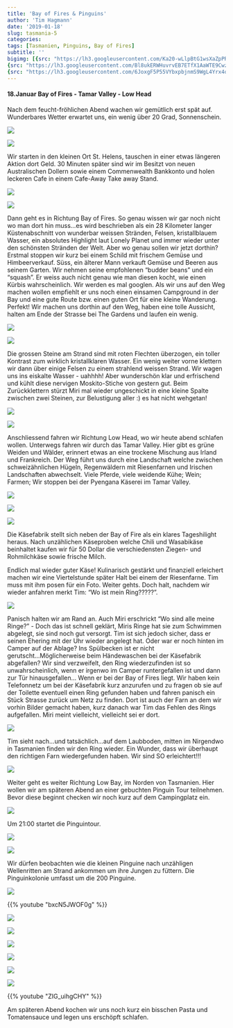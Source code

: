 ```yaml
---
title: 'Bay of Fires & Pinguins'
author: 'Tim Hagmann'
date: '2019-01-18'
slug: tasmania-5
categories:
tags: [Tasmanien, Pinguins, Bay of Fires]
subtitle: ''
bigimg: [{src: "https://lh3.googleusercontent.com/Ka20-wLlpBtG1wsXaZpPR4P5iAknPzps0elzKRDIkIcKz_2NBjhE2QPVwFDgmW3krBviOn53N8grQ2hyJnAeNy1DFx0vzP4mNlCQhnavfFeSY5vP5llBivpJhZw8HENvwYmWB0wpAIk=w1920-h1080"},
{src: "https://lh3.googleusercontent.com/Bl8ukERWHuvrvEB7ETfX1AaWTE9CwzVjoLhBbUq3ScOjmJNJsd1a0rEi7QbgEzrA57WZVdtNg9R3YTKk5GegzDGwDgAvUKpudqVw0pFi9smqJnRDRqYoyxyw3KeTzKxmGNazstglYfc=w1920-h1080"},
{src: "https://lh3.googleusercontent.com/6JoxgF5P55VYbxpbjnmS9WgL4Yrx4qt9Bc9zbEKA3GYSVlco8JSnmUXECRgM1W-BLaAahSTScLpMO8iIgSS9UTAxeHcoP6mCJGmKDTZSPLy9CKZbdq72AHCuBvXcvsKJYfFsoavQr_o=w1920-h1080"}]
---
```


#### 18.Januar Bay of Fires - Tamar Valley - Low Head
Nach dem feucht-fröhlichen Abend wachen wir gemütlich erst spät auf. Wunderbares Wetter erwartet uns, ein wenig über 20 Grad, Sonnenschein.

![](https://lh3.googleusercontent.com/G3VCRc0QPX1Y77Zny00yiEhNIseiZBdJ21ZvemgsvmZWBOvCf8q-t31yLiAOdca0NmujDRF9ixIbqDcKhE-ZwxRH2VsegwP5-Rd_IzhNemzwjkrCO-5gvUxXQ7XHcOsnunbtck4VL4s=w1920-h1080)

![](https://lh3.googleusercontent.com/ONEJBPm4wGWDmWjVTECvPr8RBoy85fZTy1CCaEPFi5HQcjn1KXTF-2K4Lz9hGyIFo65RIL4GYRbUsUoGSsnrPxH21k1iCfPvh4L8sGLkXA839rkpXtYdAZ2TUZ54jSRNxOm2HHUJ1YE=w1920-h1080)

Wir starten in den kleinen Ort St. Helens, tauschen in einer etwas längeren Aktion dort Geld. 30 Minuten später sind wir im Besitzt von neuen Australischen Dollern sowie einem Commenwealth Bankkonto und holen leckeren Cafe in einem Cafe-Away Take away Stand.

![](https://lh3.googleusercontent.com/a09QJ8BWttH6Qvr0NzlFYeO7VE1Z4pmfg6dul_9PT5oo1J8R-O6HTAxMPHj9KZvmvyn0nDFyRQiEpNOpj6IS8GVw1EoA0awle14f9ysEHTvbqTFDt-PjlyyzIucsZQopvNIGrdLQ5dg=w1920-h1080)

![](https://lh3.googleusercontent.com/zfO7pQ1_mgqplkEAmlJdaO6ciwfysOYwro-5GO5fTP-9_LLwLVecIvjQWYJoYW2VecjvoCRfL15ltLhLUl5jBjfGBv3QODZa1GphMgXq6ITh6CZj8C26DgsX0XdnXwW2Mz37m0Upw70=w1920-h1080)

Dann geht es in Richtung Bay of Fires. So genau wissen wir gar noch nicht wo man dort hin muss...es wird beschrieben als ein 28 Kilometer langer Küstenabschnitt von wunderbar weissen Stränden, Felsen, kristallblauem Wasser, ein absolutes Highlight laut Lonely Planet und immer wieder unter den schönsten Stränden der Welt. Aber wo genau sollen wir jetzt dorthin? Erstmal stoppen wir kurz bei einem Schild mit frischem Gemüse und Himbeerverkauf. Süss, ein älterer Mann verkauft Gemüse und Beeren aus seinem Garten. Wir nehmen seine empfohlenen “budder beans” und ein “squash”. Er weiss auch nicht genau wie man diesen kocht, wie einen Kürbis wahrscheinlich. Wir werden es mal googlen. Als wir uns auf den Weg machen wollen empfiehlt er uns noch einen einsamen Campground in der Bay und eine gute Route bzw. einen guten Ort für eine kleine Wanderung. Perfekt! Wir machen uns dorthin auf den Weg, haben eine tolle Aussicht, halten am Ende der Strasse bei The Gardens und laufen ein wenig.

![](https://lh3.googleusercontent.com/9h4J4mpZmJKkydrJwctQszngnrWaf66BhDp-6E-TgKHlaQs7psgwFlta-UWsBDvko7CQ9Bf_yJlxgep4eyOfQQcjkZQ5r9wgnJk0V6eBuXMoCi7pYyQl3p1mvwuCETJWi4LgHCaLQG0=w1920-h1080)

![](https://lh3.googleusercontent.com/wmrDcOp39R7LoC4HnMpRpDM2ZUQ49X_sQ2HK9wc8hwsMZgcoyB1dWtq9t7P_mZ6yFwYQWfzTdyovxQdkeWYuBmtGZDRg4vGmLC5P_b-C4K6W0u6THDezKQ9UlBTiVLS-EMvOxi0ulUs=w1920-h1080)

Die grossen Steine am Strand sind mit roten Flechten überzogen, ein toller Kontrast zum wirklich kristallklaren Wasser. Ein wenig weiter vorne klettern wir dann über einige Felsen zu einem strahlend weissen Strand. Wir wagen uns ins eiskalte Wasser - uahhhh! Aber wunderschön klar und erfrischend und kühlt diese nervigen Moskito-Stiche von gestern gut. Beim Zurückklettern stürzt Miri mal wieder ungeschickt in eine kleine Spalte zwischen zwei Steinen, zur Belustigung aller :) es hat nicht wehgetan!

![](https://lh3.googleusercontent.com/ZvytDkFfFH--XlXFAO8hH_xcBe3xTmnd7qucsSvnvYtCAyoeZzJvrA1m956u10IPHVBR-1KRQX-RYDOZqU8PpPZIP0rub7weyFH6jxw7zJ6gMEFKtGUFNzxYdyHR7jBpswgWnF9nyho=w1920-h1080)

![](https://lh3.googleusercontent.com/RFLUgOf5DbWWOvL0eEVzq_jNXEE8qcphkYll_BfoZ1vPd8qiTKlDDbregoJdOi2_SQpKseMvfnZfIa0TDsRA3CEmiJZub7tZi7zx-aph7RD_Zj0nUhq1BlSANAmCRC4qtR2TQKnmqKg=w1920-h1080)

Anschliessend fahren wir Richtung Low Head, wo wir heute abend schlafen wollen. Unterwegs fahren wir durch das Tamar Valley. Hier gibt es grüne Weiden und Wälder, erinnert etwas an eine trockene Mischung aus Irland und Frankreich. Der Weg führt uns durch eine Landschaft welche zwischen schweizähnlichen Hügeln, Regenwäldern mit Riesenfarnen und Irischen Landschaften abwechselt. Viele Pferde, viele weidende Kühe; Wein; Farmen;
Wir stoppen bei der Pyengana Käserei im Tamar Valley.

![](https://lh3.googleusercontent.com/R7_qLiqZfi340EILvMmpUZ0cbqqorQP6oNyzwcwXaYc8q-YcsuF3e6X08DbO3UXFBCHRAtH4gCe_thHN3-SsUBMjoWdX6WJvFXXqDsd3EJocm2ocob8DNbJd0PnywKtfuMjZW311FxM=w1920-h1080)

![](https://lh3.googleusercontent.com/swVgzHxIhyuOcjCSyg2G1xPo3wlXP7vAyvXki3JjjH1ojLB3EZ06uEa4xiK5Qb9HwirtSDRxiwX9ASuuc5Jrdr5VBpm0QuQws4UmJLoRtS8Gc0ieF1JqY-XCxOklDYY6m6QY0OuglXU=w1920-h1080)

![](https://lh3.googleusercontent.com/96dKLeAD9NjwSJXg9YYtNl-wwTbGBevl3j7YGxN6H5aKs99vMczqhVGPC38XTSE1W07n26RfRmporhaLdPNkswCJNbT4eRBLhDodNOafyhiIIIjw_08rgqTIrFMXchBLAytJcite7Lk=w1920-h1080)

Die Käsefabrik stellt sich neben der Bay of Fire als ein klares Tageshilight heraus. Nach unzählichen Käseproben welche Chili und Wasabikäse beinhaltet kaufen wir für 50 Dollar die verschiedensten Ziegen- und Rohmilchkäse sowie frische Milch. 

Endlich mal wieder guter Käse! Kulinarisch gestärkt und finanziell erleichert machen wir eine Viertelstunde später Halt bei einem der Riesenfarne. Tim muss mit ihm posen für ein Foto. Weiter gehts. Doch halt, nachdem wir wieder anfahren merkt Tim: “Wo ist mein Ring?????”.

![](https://lh3.googleusercontent.com/XWxMTaeeEPp250Jxaf3xyLg1ky33oUKHG_57_yCrKDag-O9OLJ38wT8JWTsUrUOGuRa6qexLrguxuS7kWWEJTRjlwZqwn-WB9EuQz7AwHMagSCLgTyVEuyp6BDigMxrJVC8fio0ckVo=w1920-h1080)

Panisch halten wir am Rand an. Auch Miri erschrickt “Wo sind alle meine Ringe?” - Doch das ist schnell geklärt, Miris Ringe hat sie zum Schwimmen abgelegt, sie sind noch gut versorgt. Tim ist sich jedoch sicher, dass er seinen Ehering mit der Uhr wieder angelegt hat. Oder war er noch hinten im Camper auf der Ablage? Ins Spülbecken ist er nicht gerutscht...Möglicherweise beim Händewaschen bei der Käsefabrik abgefallen? Wir sind verzweifelt, den Ring wiederzufinden ist so unwahrscheinlich, wenn er irgenwo im Camper runtergefallen ist und dann zur Tür hinausgefallen... Wenn er bei der Bay of Fires liegt. Wir haben kein Telefonnetz um bei der Käsefabrik kurz anzurufen und zu fragen ob sie auf der Toilette eventuell einen Ring gefunden haben und fahren panisch ein Stück Strasse zurück um Netz zu finden. Dort ist auch der Farn an dem wir vorhin Bilder gemacht haben, kurz danach war Tim das Fehlen des Rings aufgefallen. Miri meint vielleicht, vielleicht sei er dort.

![](https://lh3.googleusercontent.com/w2-acCDgdaS9P1xFr0ZioAhKNR4W80bClXubNiZ2_S8mqiGCxKx56CciTEP3_3BPsn_b6JKOjVkKoGAZZ0p8jV6v48r5WuwuzMI7gkpS7IxXfRf6ykDwUIpiZQ-Va2swgfuOQScIPrk=w1920-h1080)

Tim sieht nach...und tatsächlich...auf dem Laubboden, mitten im Nirgendwo in Tasmanien finden wir den Ring wieder. Ein Wunder, dass wir überhaupt den richtigen Farn wiedergefunden haben. Wir sind SO erleichtert!!!

![](https://lh3.googleusercontent.com/QzW0oECHnGxflk9zEz2l5SmI3eW7xQiq6RRr4sMsYdSxfYnKPATntO2V8Amu01Xx3A_whNbehjSj171K1OTtT8Jai4n83r0aYzfWDmPdzIgs3sUpJTJyWnMnTgJFBrOqVYtnQUQIqcs=w1920-h1080)

Weiter geht es weiter Richtung Low Bay, im Norden von Tasmanien. Hier wollen wir am späteren Abend an einer gebuchten Pinguin Tour teilnehmen. Bevor diese beginnt checken wir noch kurz auf dem Campingplatz ein.

![](https://lh3.googleusercontent.com/py2ocxiBlP-Pukilq0wlq4uhkXW61zEMASLW_kUa2x48JFdK8zgtvNGiO_Mzhf8lGpO6l8W4T3qtoJ4A8ZQ9nF1xHGh457QLYJSsngEGYyRqG7odMxsNHfa41VGg3NdHMzzfGnNRjhs=w1920-h1080)

Um 21:00 startet die Pinguintour.

![](https://lh3.googleusercontent.com/EISGnRIznDzUM3B4yqc2_Pde48-KQxMwnw0gxTshmK_8EFaN1eEfe3usJhpDKXAw5eGRtcDhiZUby3DY4u7bYhuJlz9EoYtvCf4MpMBmAvhJOA2A3A5pISLp5EMKPWc6vfnOKppjWy4=w1920-h1080)

![](https://lh3.googleusercontent.com/qfWtLn4uajT1gppLZiLBsR-KvYxcMSE-HMcNZWaczRUS5BoNgizck4MfHG6pTOZ1HDkzc90y0h-595fFeec_2dooOewvwhsCwnN6woCiMSJ3BIvj-84_btUoGaZQxpWYrNxP6_R_jpU=w1920-h1080)

Wir dürfen beobachten wie die kleinen Pinguine nach unzähligen Wellenritten am Strand ankommen um ihre Jungen zu füttern. Die Pinguinkolonie umfasst um die 200 Pinguine.

![](https://lh3.googleusercontent.com/1RjO_GivKSqL4fAmiLQvcxcr65RJRyh0Y1UuHPzKTFnSNfsG0dANc5rkQ2RGJj5hYPOAo4KZ3047lTxmmFKcGy_ZjHhv4gSbUZKRwDFL58oF_wAfwk8aiJ_1Low-gYmxyh3mwMPrR2s=w1920-h1080)

{{% youtube "bxcN5JWOF0g" %}}

![](https://lh3.googleusercontent.com/E69D5rXK4pOcE-qVbheCoiCPavgvM92jSvk7s86f_vUq9GgydZMgtE3GSL9FGWBLr17cyYfAqw73HcX9C48hk5hbgySLMjIzUoy20gJzbcrMM0gzvCyRLCFnX4z5PyVHTeIQvN6Q1y8=w1920-h1080)

![](https://lh3.googleusercontent.com/VDWAsHkHaXLbKJrU3JMO2u7dZCGcSLU6kxRa5s-52h8158OEkl1tx4YrJvLmE4PamDuOgao4Db1D6gqSC4oiSUFfAUn0uwS2rxn3uZUyP91ubQh2S0nF2xTfpfg20QEqLMGTSd1zu6E=w1920-h1080)

![](https://lh3.googleusercontent.com/JnWweSkLM-YscU9wUBmc4kjv8pUNpdtFMqTWClhp6qnCxVAlj8vPiLCAz6j8hUj9Uj_ALu_qMtA8kbRCUxJ1--waOgyjyD2AMaPkM7Dja5SYcf6hK5u--gqAWSogHlWSNPxQkmAm45Y=w1920-h1080)

![](https://lh3.googleusercontent.com/Mt1Z-u4gjArSP-xGbLan1l3NFIF29e00kcR-3yZtrCRTGuohhOfL6qzVVSupI_5m0Y134PJa-oT_MaiB75nJi-1qkNW_JYD5omcm-dOOZe4prnJtfJrkjzOFYIsNqkT3ltvw0pSmaQQ=w1920-h1080)

![](https://lh3.googleusercontent.com/wLm_RbHVF4UxxOT_IQSyOVXoMd_-7iJNDuPR3fnhmc3dpO3H3vadxeubnKbXbSSENPg24ZGrqMmim9HM-_KnXAeUKCHrt0vsSJrlQFBqLr8XUsNCsLTsnehbNNDFe9m6hmMAIzqGH0w=w1920-h1080)

![](https://lh3.googleusercontent.com/5_e8ekxmyP1OWBOqqV_J4hKxPsSusSjQgFrxgC8zqn1_P1nNa-DkF3kTlQxPIakfBx883Wm433MCQTGURJDqkBlMYgf-51zr9xovItYIN7ElR0T7pXFQeFwJ_XtJMk3rm9oN_gPS9oI=w1920-h1080)

{{% youtube "ZIG_uihgCHY" %}}

Am späteren Abend kochen wir uns noch kurz ein bisschen Pasta und Tomatensauce und legen uns erschöpft schlafen. 
